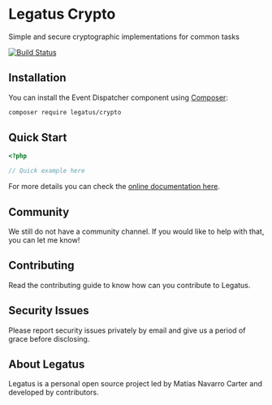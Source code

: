 Legatus Crypto
========================

Simple and secure cryptographic implementations for common tasks

[![Build Status](https://drone.mnavarro.dev/api/badges/legatus/crypto/status.svg)](https://drone.mnavarro.dev/legatus/crypto)

## Installation
You can install the Event Dispatcher component using [Composer][composer]:

```bash
composer require legatus/crypto
```

## Quick Start

```php
<?php

// Quick example here
```

For more details you can check the [online documentation here][docs].

## Community
We still do not have a community channel. If you would like to help with that, you can let me know!

## Contributing
Read the contributing guide to know how can you contribute to Legatus.

## Security Issues
Please report security issues privately by email and give us a period of grace before disclosing.

## About Legatus
Legatus is a personal open source project led by Matías Navarro Carter and developed by contributors.

[composer]: https://getcomposer.org/
[docs]: https://legatus.mnavarro.dev/components/crypto